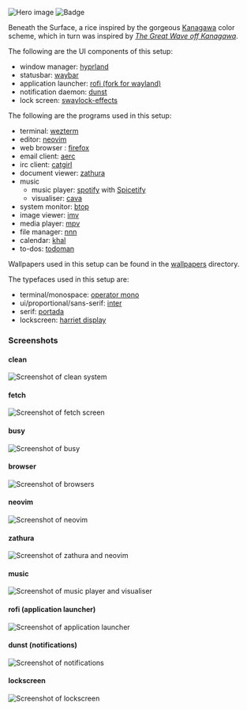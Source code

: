![Hero image](./images/hero.png)
![Badge](../images/inspired-by-kanagawa.svg)

Beneath the Surface, a rice inspired by the gorgeous [Kanagawa](https://github.com/rebelot/kanagawa.nvim) color scheme, which in turn was inspired by [_The Great Wave off Kanagawa_](https://en.wikipedia.org/wiki/The_Great_Wave_off_Kanagawa).

The following are the UI components of this setup:
- window manager: [hyprland](https://hyprland.org/)
- statusbar: [waybar](https://github.com/Alexays/Waybar)
- application launcher: [rofi (fork for wayland)](https://github.com/lbonn/rofi#wayland-support)
- notification daemon: [dunst](https://dunst-project.org/)
- lock screen: [swaylock-effects](https://github.com/mortie/swaylock-effects)

The following are the programs used in this setup:
- terminal: [wezterm](https://wezfurlong.org/wezterm/)
- editor: [neovim](https://neovim.io/)
- web browser : [firefox](https://www.mozilla.org/en-US/firefox/new/)
- email client: [aerc](https://git.sr.ht/~rjarry/aerc)
- irc client: [catgirl](https://git.causal.agency/catgirl/about/)
- document viewer: [zathura](https://pwmt.org/projects/zathura/)
- music
	- music player: [spotify](https://www.spotify.com/us/) with [Spicetify](https://spicetify.app/)
	- visualiser: [cava](https://github.com/ncmpcpp/ncmpcpp)
- system monitor: [btop](https://github.com/aristocratos/btop)
- image viewer: [imv](https://github.com/eXeC64/imv)
- media player: [mpv](https://mpv.io/)
- file manager: [nnn](https://github.com/jarun/nnn)
- calendar: [khal](https://github.com/pimutils/khal)
- to-dos: [todoman](https://github.com/pimutils/todoman)

Wallpapers used in this setup can be found in the [wallpapers](https://github.com/lokesh-krishna/dotfiles/tree/main/kanagawa/wallpapers) directory.

The typefaces used in this setup are:
- terminal/monospace: [operator mono](https://www.typography.com/fonts/operator/overview/)
- ui/proportional/sans-serif: [inter](https://rsms.me/inter/)
- serif: [portada](https://fonts.adobe.com/fonts/portada#about-section)
- lockscreen: [harriet display](https://okaytype.com/typefaces/harriet)

### Screenshots

#### clean
![Screenshot of clean system](./images/clean.png)

#### fetch
![Screenshot of fetch screen](./images/fetch.png)

#### busy
![Screenshot of busy](./images/busy.png)

#### browser
![Screenshot of browsers](./images/firefox.png)

#### neovim
![Screenshot of neovim](./images/neovim.png)

#### zathura
![Screenshot of zathura and neovim](./images/zathura.png)

#### music
![Screenshot of music player and visualiser](./images/music.png)

#### rofi (application launcher)
![Screenshot of application launcher](./images/rofi.png)

#### dunst (notifications)
![Screenshot of notifications](./images/notifications.png)

#### lockscreen
![Screenshot of lockscreen](./images/lockscreen.png)
